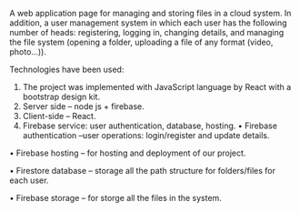  A web application page for managing and storing files in a cloud system. In addition, a user management system in which each user has the following number of heads: registering, logging in, changing details, and managing the file system (opening a folder, uploading a file of any format (video, photo...)).
 
Technologies have been used:
1.	The project was implemented with JavaScript language by React with a bootstrap design kit.
2.	Server side –   node js + firebase.
3.	Client-side – React.
4.	Firebase service: user authentication, database, hosting.
   •	Firebase authentication –user operations: login/register and update details.

   •	Firebase hosting – for hosting and deployment of our project.

   •	Firestore database – storage all the path structure for folders/files for each user.
   
   •	Firebase storage – for storge all the files in the system.
